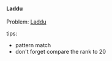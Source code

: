 #### Laddu

Problem: [Laddu](https://www.codechef.com/problems/LADDU)

tips:

* pattern match
* don't forget compare the rank to 20
